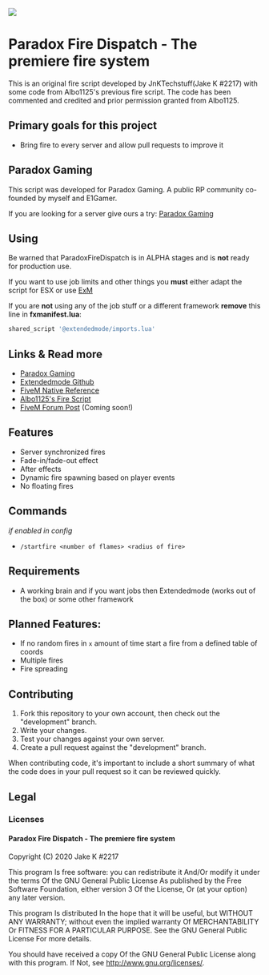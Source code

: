 ![](https://i.imgur.com/ewlGRTC.png)

# Paradox Fire Dispatch - The premiere fire system
This is an original fire script developed by JnKTechstuff(Jake K #2217) with some code from Albo1125's previous fire script. The code has been commented and credited and prior permission granted from Albo1125.


## Primary goals for this project
- Bring fire to every server and allow pull requests to improve it

## Paradox Gaming
This script was developed for Paradox Gaming. A public RP community co-founded by myself and E1Gamer.

If you are looking for a server give ours a try:
[Paradox Gaming](https://www.paradoxgaming.co/)

## Using

Be warned that ParadoxFireDispatch is in ALPHA stages and is **not** ready for production use.

If you want to use job limits and other things you **must** either adapt the script for ESX or use [ExM](https://github.com/extendedmode/extendedmode)

If you are **not** using any of the job stuff or a different framework **remove** this line in **fxmanifest.lua**:

```lua
shared_script '@extendedmode/imports.lua'
```


## Links & Read more

- [Paradox Gaming](http://discord.paradoxgaming.co/)
- [Extendedmode Github](https://github.com/extendedmode/extendedmode)
- [FiveM Native Reference](https://runtime.fivem.net/doc/reference.html)
- [Albo1125's Fire Script](https://github.com/Albo1125/FireScript)
- [FiveM Forum Post]() (Coming soon!)


## Features

- Server synchronized fires
- Fade-in/fade-out effect
- After effects
- Dynamic fire spawning based on player events
- No floating fires

## Commands
*if enabled in config*
- `/startfire <number of flames> <radius of fire>`

## Requirements

- A working brain and if you want jobs then Extendedmode (works out of the box) or some other framework

## Planned Features:

- If no random fires in `x` amount of time start a fire from a defined table of coords
- Multiple fires
- Fire spreading

## Contributing

1) Fork this repository to your own account, then check out the "development" branch.
2) Write your changes.
3) Test your changes against your own server.
4) Create a pull request against the "development" branch.

When contributing code, it's important to include a short summary of what the code does in your pull request so it can be reviewed quickly.

## Legal

### Licenses

#### Paradox Fire Dispatch - The premiere fire system

Copyright (C) 2020 Jake K #2217

This program Is free software: you can redistribute it And/Or modify it under the terms Of the GNU General Public License As published by the Free Software Foundation, either version 3 Of the License, Or (at your option) any later version.

This program Is distributed In the hope that it will be useful, but WITHOUT ANY WARRANTY; without even the implied warranty Of MERCHANTABILITY Or FITNESS FOR A PARTICULAR PURPOSE. See the GNU General Public License For more details.

You should have received a copy Of the GNU General Public License along with this program. If Not, see http://www.gnu.org/licenses/.
